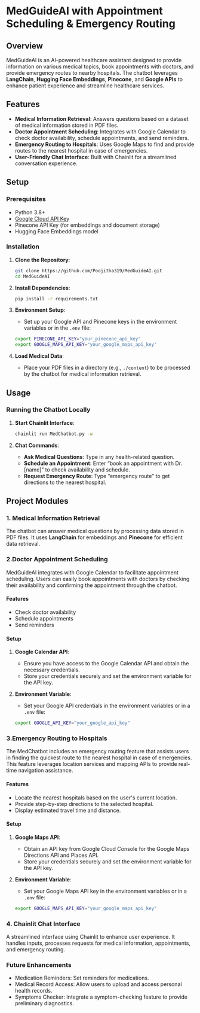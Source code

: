 # MedGuideAI with Appointment Scheduling & Emergency Routing


## Overview

MedGuideAI is an AI-powered healthcare assistant designed to provide information on various medical topics, book appointments with doctors, and provide emergency routes to nearby hospitals. The chatbot leverages **LangChain**, **Hugging Face Embeddings**, **Pinecone**, and **Google APIs** to enhance patient experience and streamline healthcare services.

## Features

- **Medical Information Retrieval**: Answers questions based on a dataset of medical information stored in PDF files.
- **Doctor Appointment Scheduling**: Integrates with Google Calendar to check doctor availability, schedule appointments, and send reminders.
- **Emergency Routing to Hospitals**: Uses Google Maps to find and provide routes to the nearest hospital in case of emergencies.
- **User-Friendly Chat Interface**: Built with Chainlit for a streamlined conversation experience.

## Setup

### Prerequisites

- Python 3.8+
- [Google Cloud API Key](https://cloud.google.com/docs/authentication/getting-started)
- Pinecone API Key (for embeddings and document storage)
- Hugging Face Embeddings model

### Installation

1. **Clone the Repository**:
    ```bash
    git clone https://github.com/Poojitha319/MedGuideAI.git
    cd MedGuideAI
    ```

2. **Install Dependencies**:
    ```bash
    pip install -r requirements.txt
    ```

3. **Environment Setup**:
   - Set up your Google API and Pinecone keys in the environment variables or in the `.env` file:
    ```bash
    export PINECONE_API_KEY="your_pinecone_api_key"
    export GOOGLE_MAPS_API_KEY="your_google_maps_api_key"
    ```

4. **Load Medical Data**:
   - Place your PDF files in a directory (e.g., `./content`) to be processed by the chatbot for medical information retrieval.

## Usage

### Running the Chatbot Locally

1. **Start Chainlit Interface**:
    ```bash
    chainlit run MedChatbot.py -w
    ```

2. **Chat Commands**:
   - **Ask Medical Questions**: Type in any health-related question.
   - **Schedule an Appointment**: Enter “book an appointment with Dr. [name]” to check availability and schedule.
   - **Request Emergency Route**: Type “emergency route” to get directions to the nearest hospital.

## Project Modules

### 1. Medical Information Retrieval

The chatbot can answer medical questions by processing data stored in PDF files. It uses **LangChain** for embeddings and **Pinecone** for efficient data retrieval.

### 2.Doctor Appointment Scheduling

MedGuideAI integrates with Google Calendar to facilitate appointment scheduling. Users can easily book appointments with doctors by checking their availability and confirming the appointment through the chatbot.

#### Features

- Check doctor availability
- Schedule appointments
- Send reminders

#### Setup

1. **Google Calendar API**:
   - Ensure you have access to the Google Calendar API and obtain the necessary credentials.
   - Store your credentials securely and set the environment variable for the API key.

2. **Environment Variable**:
   - Set your Google API credentials in the environment variables or in a `.env` file:
    ```bash
    export GOOGLE_API_KEY="your_google_api_key"
    ```
### 3.Emergency Routing to Hospitals

The MedChatbot includes an emergency routing feature that assists users in finding the quickest route to the nearest hospital in case of emergencies. This feature leverages location services and mapping APIs to provide real-time navigation assistance.

#### Features

- Locate the nearest hospitals based on the user's current location.
- Provide step-by-step directions to the selected hospital.
- Display estimated travel time and distance.

#### Setup

1. **Google Maps API**:
   - Obtain an API key from Google Cloud Console for the Google Maps Directions API and Places API.
   - Store your credentials securely and set the environment variable for the API key.

2. **Environment Variable**:
   - Set your Google Maps API key in the environment variables or in a `.env` file:
    ```bash
    export GOOGLE_MAPS_API_KEY="your_google_maps_api_key"
    ```
### 4. Chainlit Chat Interface
A streamlined interface using Chainlit to enhance user experience. It handles inputs, processes requests for medical information, appointments, and emergency routing.
### Future Enhancements
- Medication Reminders: Set reminders for medications.
- Medical Record Access: Allow users to upload and access personal health records.
- Symptoms Checker: Integrate a symptom-checking feature to provide preliminary diagnostics.

